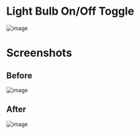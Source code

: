 # Light Bulb On/Off Toggle

![image](https://user-images.githubusercontent.com/72864817/173788759-01277117-a6cd-4208-8c03-9021bc0a0240.png)

# Screenshots

## Before

![image](https://user-images.githubusercontent.com/72864817/174450715-4bc3e3b8-4405-48fe-9185-01b3079c0c5d.png)

## After

![image](https://user-images.githubusercontent.com/72864817/174450738-648057e4-79d5-4be1-a025-bb269ca81931.png)


